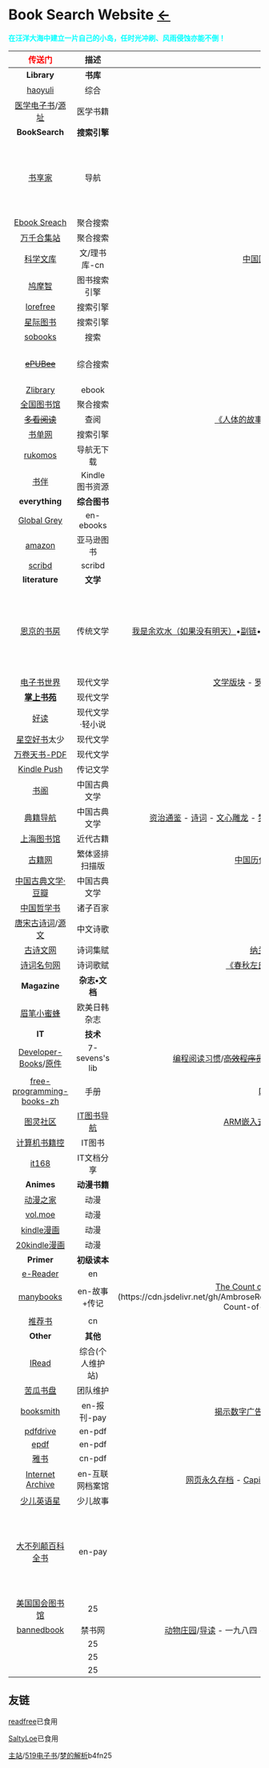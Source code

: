 <style type="text/css">
#content {margin-left: 10%;}
#content table {width:1300px;}
</style>
# Book Search Website [←](index.md)

<b><font color="#00ffff" face="楷体">在汪洋大海中建立一片自己的小岛，任时光冲刷、风雨侵蚀亦能不倒！</font></b>

| <font color="#ff0000">传送门</font> | 描述 | 摘本 | 摘录 | 摘引 |
|:---:|:---:|:---:|:---:|:---:|
| __Library__ | __书库__ | X | X | X |
| [haoyuli](http://book.haoyuli.cn/Z.1.%E7%9B%AE%E5%BD%95%E7%B4%A2%E5%BC%95/%E5%85%A8%E9%83%A8.html) | 综合 | X | X | X |
| [医学电子书](https://yixueshu.gitee.io/)/[源址](https://github.com/scienceasdf/medical-books/releases) | 医学书籍 | X | X | X |
| __BookSearch__ | __搜索引擎__ | X | X | X |
| [书享家](http://shuxiangjia.cn/) | 导航 | X | 看来我在做的事情已经有人做的更好了啊 | X |
| [Ebook Sreach](https://ebook.blinkol.com/#/) | 聚合搜索 | X | X | X |
| [万千合集站](http://www.hejizhan.com/bbs/) | 聚合搜索 | X | X | X |
| [科学文库](https://book.sciencereading.cn/shop/main/Login/shopFrame.do) | 文/理书库-cn | [中国国家数字图书馆](http://www.nlc.cn/) | X | X |
| [鸠摩智](https://www.jiumodiary.com/) | 图书搜索引擎 | X | X | X |
| [lorefree](https://ebook2.lorefree.com/) | 搜索引擎 | [Learn in](https://ebook2.lorefree.com/site/index?s=Lean%20in) | X | X |
| [星际图书](http://test.xxce.top:7743/) | 搜索引擎 | X | X | [关于](http://test.xxce.top:7743/about) |
| [sobooks](https://sobooks.cc/) | 搜索 | X | X | X |
| ~~[ePUBee](http://cn.epubee.com/books/?action=addbooks)~~ | 综合搜索 |  | X | [在线格式转换](https://www.aconvert.com/cn/ebook/epub-to-mobi/) - [转换二](http://cn.epubee.com/) |
| [Zlibrary](https://b-ok.global/) | ebook | X | X | X |
| [全国图书馆](http://www.ucdrs.superlib.net/) | 聚合搜索 | X | X | X |
| ~~[多看阅读](http://www.duokan.com/)~~ | 查阅 | [《人体的故事：进化、健康与疾病》](https://www.soepub.com/496252) | X | X |
| [书单网](https://www.shudan.vip/) | 搜索引擎 | X | X | X |
| [rukomos](http://cn-library.rukomos.ru/) | 导航无下载 | [Category](http://cn-library.rukomos.ru/list_categories.html) | X | X |
| [书伴](https://bookfere.com/ebook) | Kindle 图书资源 | X | X | X |
| __everything__ | __综合图书__ | X | X | X |
| [Global Grey](https://www.globalgreyebooks.com/index.html) | en-ebooks | X | X | X |
| [amazon](https://www.amazon.com/b?node=283155) | 亚马逊图书 | X | X | X |
| [scribd](https://www.scribd.com/) | scribd | X | X | X |
| __literature__ | __文学__ | X | X | X |
| [恩京的书房](https://www.enjing.com/) | 传统文学 | [我是余欢水（如果没有明天）](https://www.kunnu.com/yuhuanshui/)•[副链](https://www.51shucheng.net/shehui/ruguomeiyoumingtian)•[书评](https://www.enjing.com/wenxue/32589.htm) - [云边有个小卖部](https://cdn.jsdelivr.net/gh/AmbroseRen/Picture@master/book/Literature/Poem/%E4%BA%91%E8%BE%B9%E6%9C%89%E4%B8%AA%E5%B0%8F%E5%8D%96%E9%83%A8%20-%20%E5%BC%A0%E5%98%89%E4%BD%B3.pdf)•[书评](https://www.enjing.com/wenxue/31436.htm) - [至暗时刻•书评](https://www.enjing.com/wenxue/32393.htm) | [小书屋站长被抓](https://www.douban.com/group/topic/180075768/)2019.9及其[后续](https://www.zhihu.com/question/401236809)影响 | 此站于2021.2初已删库跑路•[评论](https://www.enjing.com/renwensheke/32613.htm)/[开放 动态 透明 便民](https://wenshu.court.gov.cn/)容我呵呵 |
| [电子书世界](https://www.dzssj.com/) | 现代文学 | [文学版块](https://www.dzssj.com/list.php?mod=forumdisplay&fid=39&typeid=1&filter=typeid&typeid=1&page=2) - [罗素文集简介](https://www.dzssj.com/book/353476/) - [上传入口](https://www.dzssj.com/forum.php?mod=post&action=newthread&fid=41) | X | X |
| __[掌上书苑](https://www.soepub.com/)__ | 现代文学 | [我的分享](https://www.soepub.com/myspace/3) | X | X |
| [好读](http://www.haodoo.net/) | 现代文学·轻小说 | X | X | X |
| [星空好书](http://www.goodepub.com/)太少 | 现代文学 | X | X | X |
| [万卷天书-PDF](https://jrjpc.com/) | 现代文学 | X | X | X |
| [Kindle Push](https://book.einverne.info/) | 传记文学 | X | X | X |
| [书阁](https://new.shuge.org/collections/) | 中国古典文学 | X | X | X |
| [典籍导航](https://www.2345daohang.com/) | 中国古典文学 | [资治通鉴](https://www.2345daohang.com/dianji/63279/) - [诗词](https://www.2345daohang.com/shici/list.htm) - [文心雕龙](https://www.2345daohang.com/dianji/63314/) - [梦溪笔谈](https://www.2345daohang.com/dianji/63285/) - [商君书](https://www.2345daohang.com/dianji/63313/) - [楚辞](https://www.2345daohang.com/shici/list_1_t_918.htm) - [乐府](https://www.2345daohang.com/shici/list_1_t_469.htm) - [金刚经](https://www.2345daohang.com/dianji/63334/) | X | X |
| [上海图书馆](http://wrd2016.library.sh.cn/) | 近代古籍 | X | X | X |
| [古籍网](http://www.bookinlife.net/) | 繁体竖排扫描版 | [中国历代人物图像数据库](http://diglweb.zjlib.cn:8081/zjtsg/mingren/index.htm) | X | X |
| [中国古典文学·豆瓣](https://tushu.docin.com/) | 中国古典文学 | X | X | X |
| [中国哲学书](https://ctext.org/zh) | 诸子百家 | X | X | X |
| [唐宋古诗词](https://shici.store/huajianji/)/[源文](https://github.com/chinese-poetry/chinese-poetry) | 中文诗歌 | X | X | X |
| [古诗文网](https://www.gushiwen.cn/) | 诗词集赋 | [纳兰性德](https://so.gushiwen.cn/shiwens/default.aspx?astr=%e7%ba%b3%e5%85%b0%e6%80%a7%e5%be%b7) - [李煜](https://so.gushiwen.cn/shiwens/default.aspx?astr=%e6%9d%8e%e7%85%9c) | X | X |
| [诗词名句网](https://www.shicimingju.com/) | 诗词歌赋 | [《春秋左氏传》](https://www.shicimingju.com/book/chunqiuzuozhuan.html)/[《春秋》](https://www.shicimingju.com/book/chunqiu.html) - []() - []() | X | X |
| __Magazine__ | __杂志•文档__ | X | X | X |
| [眉笔小蜜蜂](http://mbbee.com/) | 欧美日韩杂志 | X | X | X |
| __IT__ | __技术__ | X | X | X |
| [Developer-Books](https://www.developer1024.com/resource/69.html)/[原件](https://github.com/7-sevens/Developer-Books) | 7-sevens's lib | [编程阅读习惯](https://github.com/7-sevens/Developer-Books/tree/master/Other)/~~[高效程序员的45个习惯(即敏捷开发理论)](https://github.com/7-sevens/Developer-Books/blob/master/Other/%E9%AB%98%E6%95%88%E7%A8%8B%E5%BA%8F%E5%91%98%E7%9A%8445%E4%B8%AA%E4%B9%A0%E6%83%AF.pdf)过时~~ | X | X |
| [free-programming-books-zh](https://github.com/EbookFoundation/free-programming-books/blob/master/books/free-programming-books-zh.md) | 手册 | [Docker](https://github.com/EbookFoundation/free-programming-books/blob/master/books/free-programming-books-zh.md#user-content-%E6%93%8D%E4%BD%9C%E7%B3%BB%E7%BB%9F)/[Git](https://github.com/EbookFoundation/free-programming-books/blob/master/books/free-programming-books-zh.md#user-content-%E7%89%88%E6%9C%AC%E6%8E%A7%E5%88%B6) | X | X |
| [图灵社区](https://www.ituring.com.cn/book?tab=free) | [IT图书导航](https://github.com/sindresorhus/awesome) | [ARM嵌入式Linux系统开发详解](https://www.ituring.com.cn/book/1518) | X | X |
| [计算机书籍控](http://bestcbooks.com/categories/java/) | IT图书 | X | X | X |
| [it168](http://wenku.it168.com/) | IT文档分享 | X | X | X |
| __Animes__ | __动漫书籍__ | X | X | X |
| [动漫之家](http://manhua.dmzj.com/) | 动漫 | X | X | X |
| [vol.moe](http://vol.moe/) | 动漫 | X | X | X |
| [kindle漫画](http://www.kindlecomic.net/) | 动漫 | X | X | X |
| [20kindle漫画](https://manhua2020.com/) | 动漫 | X | X | X |
| __Primer__ | __初级读本__ | X | X | [凌风云文库](https://wenku.lingfengyun.com/) |
| [e-Reader](https://english-e-reader.net/level/pre-intermediate) | en | X | X | X |
| [manybooks](https://manybooks.net/) | en-故事+传记 | [The Count of Monte Cristo](https://manybooks.net/book/123156/read#epubcfi(/6/4[item452]!/4/34[pgepubid00001]/1:0))•[PDF](https://cdn.jsdelivr.net/gh/AmbroseRen/Picture@master/book/Literature/Novel/The-Count-of-Monte-Cristo.pdf) | X | X |
| [推荐书](https://www.tuijianshu.net/) | cn | [小学读本](https://www.tuijianshu.net/article-15509-1.html) | X | X |
| __Other__ | __其他__ | X | X | X |
| [IRead](http://www.iread.cf/) | 综合(个人维护站) | X | X | X |
| [苦瓜书盘](http://kgbook.com/) | 团队维护 | X | X | X |
| [booksmith](https://www.booksmith.com/) | en-报刊-pay | [揭示数字广告和互联网的不稳定基础](https://www.booksmith.com/book/9780374538651) | X | X |
| [pdfdrive](https://www.pdfdrive.com/) | en-pdf | X | X | X |
| [epdf](https://epdf.pub/en/) | en-pdf | X | X | X |
| [雅书](https://yabook.org/) | cn-pdf | X | X | X |
| [Internet Archive](https://archive.org/) | en-互联网档案馆 | [网页永久存档](https://archive.is/) - [Capital in the twenty-first century](https://archive.org/details/isbn_9780674430006/page/7/mode/2up) | X | X |
| [少儿英语星](http://www.kindle178.com/) | 少儿故事 | X | X | X |
| [大不列颠百科全书](https://www.britannica.com/) | en-pay | X | X | [克劳德·香农（Claude Shannon）](https://www.britannica.com/biography/Claude-Shannon)的[交流模型•信息论之父](https://www.britannica.com/science/information-theory/Classical-information-theory#ref1140401) |
| [美国国会图书馆](https://www.loc.gov/) | 25 | X | X | [分类索引](https://www.loc.gov/aba/publications/FreeLCC/freelcc.html) |
| [bannedbook](https://www.bannedbook.org/bbook.php) | 禁书网 | [动物庄园](https://www.bannedbook.org/resources/file/4502)/[导读](https://zhuanlan.zhihu.com/p/134483734) - 一九八四 - 美丽新世界·赫胥黎 - 我们·扎米亚京 | X | X |
| []() | 25 | X | X | X |
| []() | 25 | X | X | X |
| []() | 25 | X | X | X |

## 友链

[readfree](http://einverne.github.io/post/2018/02/free-online-books.html)已食用

[SaltyLoe](https://tstrs.me/1475.html)已食用

[主站](https://www.519.best/)/[519电子书](http://download.519.best/)/[梦的解析](http://download.519.best/C:/519%E7%94%B5%E5%AD%90%E4%B9%A6/%E4%BA%BA%E6%96%87%E7%A4%BE%E7%A7%91/%E6%A2%A6%E7%9A%84%E8%A7%A3%E6%9E%90)b4fn25

[]()

[]()

[]()
